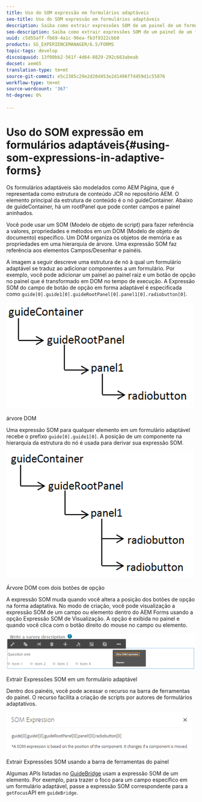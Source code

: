 ```yaml
---
title: Uso do SOM expressão em formulários adaptáveis
seo-title: Uso do SOM expressão em formulários adaptáveis
description: Saiba como extrair expressões SOM de um painel de um formulário adaptável.
seo-description: Saiba como extrair expressões SOM de um painel de um formulário adaptável.
uuid: c5d55aff-fb69-4a1c-96ea-fb3f9322cbb0
products: SG_EXPERIENCEMANAGER/6.5/FORMS
topic-tags: develop
discoiquuid: 13f00bb2-561f-4d64-8829-292c663abeab
docset: aem65
translation-type: tm+mt
source-git-commit: e5c2385c29e2d20d453e2d1496f7d459d1c55876
workflow-type: tm+mt
source-wordcount: '367'
ht-degree: 0%

---
```



# Uso do SOM expressão em formulários adaptáveis{#using-som-expressions-in-adaptive-forms}

Os formulários adaptáveis são modelados como AEM Página, que é representada como estrutura de conteúdo JCR no repositório AEM. O elemento principal da estrutura de conteúdo é o nó guideContainer. Abaixo de guideContainer, há um rootPanel que pode conter campos e painel aninhados.

Você pode usar um SOM (Modelo de objeto de script) para fazer referência a valores, propriedades e métodos em um DOM (Modelo de objeto de documento) específico. Um DOM organiza os objetos de memória e as propriedades em uma hierarquia de árvore. Uma expressão SOM faz referência aos elementos Campos/Desenhar e painéis.

A imagem a seguir descreve uma estrutura de nó à qual um formulário adaptável se traduz ao adicionar componentes a um formulário. Por exemplo, você pode adicionar um painel ao painel raiz e um botão de opção no painel que é transformado em DOM no tempo de execução. A Expressão SOM do campo de botão de opção em forma adaptável é especificada como `guide[0].guide1[0].guideRootPanel[0].panel1[0].radiobutton[0]`.

![árvore DOM](assets/hierarchy.png)

árvore DOM

Uma expressão SOM para qualquer elemento em um formulário adaptável recebe o prefixo `guide[0].guide1[0]`. A posição de um componente na hierarquia da estrutura do nó é usada para derivar sua expressão SOM.

![Árvore DOM com dois botões de opção](assets/hierarchy_radio_button.png)

Árvore DOM com dois botões de opção

A expressão SOM muda quando você altera a posição dos botões de opção na forma adaptativa. No modo de criação, você pode visualização a expressão SOM de um campo ou elemento dentro do AEM Forms usando a opção Expressão SOM de Visualização. A opção é exibida no painel e quando você clica com o botão direito do mouse no campo ou elemento.

![Extrair Expressões SOM em um formulário adaptável](assets/som-expressions.png)

Extrair Expressões SOM em um formulário adaptável

Dentro dos painéis, você pode acessar o recurso na barra de ferramentas do painel. O recurso facilita a criação de scripts por autores de formulários adaptativos.

![Extrair Expressões SOM usando a barra de ferramentas do painel](assets/som-expression.png)

Extrair Expressões SOM usando a barra de ferramentas do painel

Algumas APIs listadas no [GuideBridge](https://helpx.adobe.com/aem-forms/6/javascript-api/GuideBridge.html) usam a expressão SOM de um elemento. Por exemplo, para trazer o foco para um campo específico em um formulário adaptável, passe a expressão SOM correspondente para a `getFocus`API em `guideBridge`.
